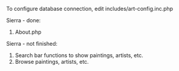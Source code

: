
To configure database connection, edit includes/art-config.inc.php
 
Sierra - done:
1) About.php

Sierra - not finished:
1) Search bar functions to show paintings, artists, etc.
2) Browse paintings, artists, etc.
 

